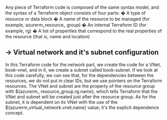 Any piece of Terraform code is composed of the same syntax model, and the syntax
of a Terraform object consists of four parts:
� A type of resource or data block
� A name of the resource to be managed (for example, azurerm_resource_
group)
� An internal Terraform ID (for example, rg)
� A list of properties that correspond to the real properties of the resource (that is,
name and location)

-> Virtual network and it's subnet configuration
-------------------------------------------------
In this Terraform code for the network part, we create the code for a VNet, book-vnet,
and in it, we create a subnet called book-subnet.
If we look at this code carefully, we can see that, for the dependencies between the
resources, we do not put in clear IDs, but we use pointers on the Terraform resources.
The VNet and subnet are the property of the resource group with ${azurerm_
resource_group.rg.name}, which tells Terraform that the VNet and subnet will be
created just after the resource group. As for the subnet, it is dependent on its VNet with
the use of the ${azurerm_virtual_network.vnet.name} value; it's the explicit
dependence concept.
